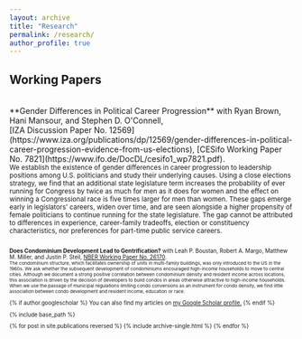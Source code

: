 ```yaml
---
layout: archive
title: "Research"
permalink: /research/
author_profile: true
---
```

## Working Papers
<br/>
**Gender Differences in Political Career Progression** with Ryan Brown, Hani Mansour, and Stephen D. O'Connell,
<br/>[IZA Discussion Paper No. 12569](https://www.iza.org/publications/dp/12569/gender-differences-in-political-career-progression-evidence-from-us-elections), [CESifo Working Paper No. 7821](https://www.ifo.de/DocDL/cesifo1_wp7821.pdf).
<br/>
<sub>We establish the existence of gender differences in career progression to leadership positions among U.S. politicians and study their underlying causes. Using a close elections strategy, we find that an additional state legislature term increases the probability of ever running for Congress by twice as much for men as it does for women and the effect on winning a Congressional race is five times larger for men than women.  These gaps emerge early in legislators' careers, widen over time, and are seen alongside a higher propensity of female politicians to continue running for the state legislature. The gap cannot be attributed to  differences in experience, career-family tradeoffs, election or constituency characteristics, nor preferences for part-time public service careers.<sub/> 
<br/>
<br/>  
  
**Does Condominium Development Lead to Gentrification?** with Leah P. Boustan, Robert A. Margo, Matthew M. Miller, and Justin P. Steil, [NBER Working Paper No. 26170](https://www.nber.org/papers/w26170).
<br/>
<sub>The condominium structure, which facilitates ownership of units in multi-family buildings, was only introduced to the US in the 1960s. We ask whether the subsequent development of condominiums encouraged high-income households to move to central cities. Although we document a strong positive correlation between condominium density and resident income across locations, this association is driven by the decision of developers to build condos in areas otherwise attractive to high-income households. When we use the passage of municipal regulations limiting condo conversions as an instrument for condo density, we find little association between condo development and resident income, education or race.<sub/>


{% if author.googlescholar %}
  You can also find my articles on <u><a href="{{author.googlescholar}}">my Google Scholar profile</a>.</u>
{% endif %}

{% include base_path %}

{% for post in site.publications reversed %}
  {% include archive-single.html %}
{% endfor %}
